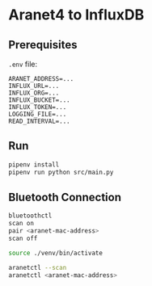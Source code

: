 # Aranet4 to InfluxDB

## Prerequisites
`.env` file:
```
ARANET_ADDRESS=...
INFLUX_URL=...
INFLUX_ORG=...
INFLUX_BUCKET=...
INFLUX_TOKEN=...
LOGGING_FILE=...
READ_INTERVAL=...
```

## Run
```bash
pipenv install
pipenv run python src/main.py
```

## Bluetooth Connection
```bash
bluetoothctl
scan on
pair <aranet-mac-address>
scan off
```

```bash
source ./venv/bin/activate
```

```bash
aranetctl --scan
aranetctl <aranet-mac-address>
```